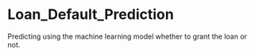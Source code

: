 # Loan_Default_Prediction
Predicting using the machine learning model whether to grant the loan or not.

